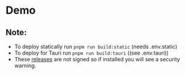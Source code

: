 # Demo

## Note:

- To deploy statically run `pnpm run build:static` (needs .env.static)
- To deploy for Tauri run `pnpm run build:tauri` ((see .env.tauri))
- These [releases](https://github.com/joe-allen/tauri-windows-app/) are not signed so if installed you will see a security warning.
